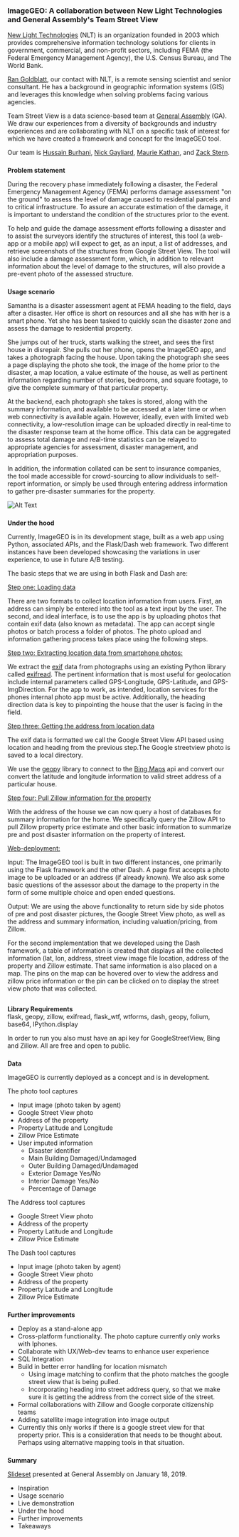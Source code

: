 ### **ImageGEO: A collaboration between New Light Technologies and General Assembly's Team Street View**

[New Light Technologies](https://www.newlight.com/) (NLT) is an organization founded in 2003 which provides comprehensive information technology solutions for clients in government, commercial, and non-profit sectors, including FEMA (the Federal Emergency Management Agency), the U.S. Census Bureau, and The World Bank.

[Ran Goldblatt](https://www.linkedin.com/in/ran-goldblatt-34365886/), our contact with NLT, is a remote sensing scientist and senior consultant. He has a background in geographic information systems (GIS) and leverages this knowledge when solving problems facing various agencies.

Team Street View is a data science-based team at [General Assembly](https://generalassemb.ly/) (GA). We draw our experiences from a diversity of backgrounds and industry experiences and are collaborating with NLT on a specific task of interest for which we have created a framework and concept for the ImageGEO tool.

Our team is [Hussain Burhani](https://www.linkedin.com/in/hussain-burhani/), [Nick Gayliard](https://www.linkedin.com/in/nick-gayliard/), [Maurie Kathan](https://www.linkedin.com/in/maurie-kathan-17b67040/), and [Zack Stern](https://www.linkedin.com/in/zachary-j-stern/).


###
**Problem statement**

During the recovery phase immediately following a disaster, the Federal Emergency Management Agency (FEMA) performs damage assessment "on the ground" to assess the level of damage caused to residential parcels and to critical infrastructure. To assure an accurate estimation of the damage, it is important to understand the condition of the structures prior to the event.

To help and guide the damage assessment efforts following a disaster and to assist the surveyors identify the structures of interest, this tool (a web-app or a mobile app) will expect to get, as an input, a list of addresses, and retrieve screenshots of the structures from Google Street View. The tool will also include a damage assessment form, which, in addition to relevant information about the level of damage to the structures, will also provide a pre-event photo of the assessed structure.


###
**Usage scenario**

Samantha is a disaster assessment agent at FEMA heading to the field, days after a disaster. Her office is short on resources and all she has with her is a smart phone. Yet she has been tasked to quickly scan the disaster zone and assess the damage to residential property.

She jumps out of her truck, starts walking the street, and sees the first house in disrepair. She pulls out her phone, opens the ImageGEO app, and takes a photograph facing the house. Upon taking the photograph she sees a page displaying the photo she took, the image of the home prior to the disaster, a map location, a value estimate of the house, as well as pertinent information regarding number of stories, bedrooms, and square footage, to give the complete summary of that particular property.

At the backend, each photograph she takes is stored, along with the summary information, and available to be accessed at a later time or when web connectivity is available again. However, ideally, even with limited web connectivity, a low-resolution image can be uploaded directly in real-time to the disaster response team at the home office. This data can be aggregated to assess total damage and real-time statistics can be relayed to appropriate agencies for assessment, disaster management, and appropriation purposes.

In addition, the information collated can be sent to insurance companies, the tool made accessible for crowd-sourcing to allow individuals to self-report information, or simply be used through entering address information to gather pre-disaster summaries for the property.

![Alt Text](./Images/website_gif.gif)

###
**Under the hood**

Currently, ImageGEO is in its development stage, built as a web app using Python, associated APIs, and the Flask/Dash web framework. Two different instances have been developed showcasing the variations in user experience, to use in future A/B testing.

The basic steps that we are using in both Flask and Dash are:

<span style="text-decoration:underline;">Step one: Loading data</span>

There are two formats to collect location information from users. First, an address can simply be entered into the tool as a text input by the user. The second, and ideal interface, is to use the app is by uploading photos that contain exif data (also known as metadata).  The app can accept single photos or batch process a folder of photos.  The photo upload and information gathering process takes place using the following steps.

<span style="text-decoration:underline;">Step two: Extracting location data from smartphone photos:</span>

We extract the [exif](https://www.sno.phy.queensu.ca/~phil/exiftool/TagNames/EXIF.html) data from photographs using an existing Python library called [exifread](https://pypi.org/project/ExifRead/). The pertinent information that is most useful for geolocation include internal parameters called GPS-Longitude, GPS-Latitude, and GPS-ImgDirection. For the app to work, as intended, location services for the phones internal photo app must be active.  Additionally, the heading direction data is key to pinpointing the house that the user is facing in the field.   

<span style="text-decoration:underline;">Step three: Getting the address from location data</span>

The exif data is formatted we call the Google Street View API based using location and heading from the previous step.The Google streetview photo is saved to a local directory.

We use the [geopy](https://geopy.readthedocs.io/en/stable/) library to connect to the  [Bing Maps](https://www.bing.com/maps) api and convert our convert the latitude and longitude information to valid street address of a particular house.

<span style="text-decoration:underline;">Step four: Pull Zillow information for the property</span>

With the address of the house we can now query a host of databases for summary information for the home. We specifically query the Zillow API to pull Zillow property price estimate and other basic information to summarize pre and post disaster information on the property of interest.

<span style="text-decoration:underline;">Web-deployment:</span>

Input: The ImageGEO tool is built in two different instances, one primarily using the Flask framework and the other Dash. A page first accepts a photo image to be uploaded or an address (if already known). We also ask some basic questions of the assessor about the damage to the property in the form of some multiple choice and open ended questions.

Output: We are using the above functionality to return side by side photos of pre and post disaster pictures, the Google Street View photo, as well as the address and summary information, including valuation/pricing, from Zillow.

For the second implementation that we developed using the Dash framework, a table of information is created that displays all the collected information (lat, lon, address, street view image file location, address of the property and Zillow estimate.  That same information is also placed on a map.  The pins on the map can be hovered over to view the address and zillow price information or the pin can be clicked on to display the street view photo that was collected.  

##
**Library Requirements**  
flask, geopy, zillow, exifread, flask_wtf, wtforms, dash, geopy, folium, base64, IPython.display

In order to run you also must have an api key for GoogleStreetView, Bing and Zillow. All are free and open to public.


###
**Data**

ImageGEO is currently deployed as a concept and is in development.

The photo tool captures

*   Input image (photo taken by agent)
*   Google Street View photo
*   Address of the property
*   Property Latitude and Longitude
*   Zillow Price Estimate
*   User imputed information
    *   Disaster identifier
    *   Main Building Damaged/Undamaged
    *   Outer Building Damaged/Undamaged
    *   Exterior Damage Yes/No
    *   Interior Damage Yes/No
    *   Percentage of Damage

The Address tool captures

*   Google Street View photo
*   Address of the property
*   Property Latitude and Longitude
*   Zillow Price Estimate

The Dash tool captures

*   Input image (photo taken by agent)
*   Google Street View photo
*   Address of the property
*   Property Latitude and Longitude
*   Zillow Price Estimate

###
**Further improvements**

*   Deploy as a stand-alone app
*   Cross-platform functionality. The photo capture currently only works with Iphones.
*   Collaborate with UX/Web-dev teams to enhance user experience
*   SQL Integration
*   Build in better error handling for location mismatch
    *   Using image matching to confirm that the photo matches the google street view that is being pulled.
    *   Incorporating heading into street address query, so that we make sure it is getting the address from the correct side of the street.
*   Formal collaborations with Zillow and Google corporate citizenship teams
*   Adding satellite image integration into image output
*   Currently this only works if there is a google street view for that property prior. This is a consideration that needs to be thought about. Perhaps using alternative mapping tools in that situation.

###
**Summary**

[Slideset](./slides/teamstreetview_slides.pdf) presented at General Assembly on January 18, 2019.

*   Inspiration
*   Usage scenario
*   Live demonstration
*   Under the hood
*   Further improvements
*   Takeaways
